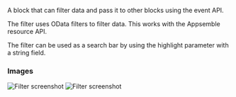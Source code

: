A block that can filter data and pass it to other blocks using the event API.

The filter uses OData filters to filter data. This works with the Appsemble resource API.

The filter can be used as a search bar by using the highlight parameter with a string field.

### Images

![Filter screenshot](https://gitlab.com/appsemble/appsemble/-/raw/0.34.18-test.0/config/assets/filter.png)
![Filter screenshot](https://gitlab.com/appsemble/appsemble/-/raw/0.34.18-test.0/config/assets/filter-search-bar.png)
